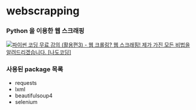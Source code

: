 # webscrapping

### Python 을 이용한 웹 스크래핑

[![파이썬 코딩 무료 강의 (활용편3) - 웹 크롤링? 웹 스크래핑! 제가 가진 모든 비법을 알려드리겠습니다. [나도코딩]](https://img.youtube.com/vi/yQ20jZwDjTE/0.jpg)](https://youtu.be/yQ20jZwDjTE)


### 사용된 package 목록

- requests
- lxml
- beautifulsoup4
- selenium